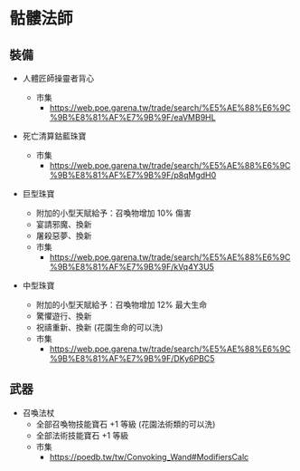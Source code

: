 # 骷髏法師
## 裝備
- 人體匠師操靈者背心
  - 市集
    - https://web.poe.garena.tw/trade/search/%E5%AE%88%E6%9C%9B%E8%81%AF%E7%9B%9F/eaVMB9HL
- 死亡清算鈷藍珠寶
  - 市集
    - https://web.poe.garena.tw/trade/search/%E5%AE%88%E6%9C%9B%E8%81%AF%E7%9B%9F/p8qMgdH0

- 巨型珠寶
  - 附加的小型天賦給予：召喚物增加 10% 傷害
  - 宴請邪魔、換新 
  - 屠殺惡夢、換新
  - 市集
    - https://web.poe.garena.tw/trade/search/%E5%AE%88%E6%9C%9B%E8%81%AF%E7%9B%9F/kVq4Y3U5

- 中型珠寶 
   - 附加的小型天賦給予：召喚物增加 12% 最大生命
   - 驚懼遊行、換新  
   - 祝禱重新、換新 (花園生命的可以洗)
   - 市集
     - https://web.poe.garena.tw/trade/search/%E5%AE%88%E6%9C%9B%E8%81%AF%E7%9B%9F/DKy6PBC5


## 武器 
- 召喚法杖
  - 全部召喚物技能寶石 +1 等級 (花園法術類的可以洗)
  - 全部法術技能寶石 +1 等級
  - 市集
    - https://poedb.tw/tw/Convoking_Wand#ModifiersCalc


